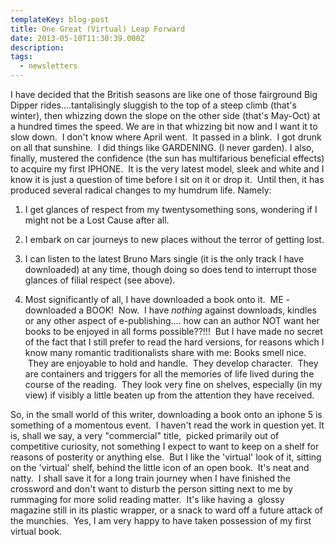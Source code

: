 ```yaml
---
templateKey: blog-post
title: One Great (Virtual) Leap Forward
date: 2013-05-10T11:30:39.000Z
description: 
tags: 
  - newsletters
---
```


I have decided that the British seasons are like one of those fairground Big Dipper rides....tantalisingly sluggish to the top of a steep climb (that's winter), then whizzing down the slope on the other side (that's May-Oct) at a hundred times the speed. We are in that whizzing bit now and I want it to slow down.  I don't know where April went.  It passed in a blink.  I got drunk on all that sunshine.  I did things like GARDENING. (I never garden). I also, finally, mustered the confidence (the sun has multifarious beneficial effects) to acquire my first IPHONE.  It is the very latest model, sleek and white and I know it is just a question of time before I sit on it or drop it.  Until then, it has produced several radical changes to my humdrum life. Namely:

1. I get glances of respect from my twentysomething sons, wondering if I might not be a Lost Cause after all.

2. I embark on car journeys to new places without the terror of getting lost.

3. I can listen to the latest Bruno Mars single (it is the only track I have downloaded) at any time, though doing so does tend to interrupt those glances of filial respect (see above).

4. Most significantly of all, I have downloaded a book onto it.  ME - downloaded a BOOK!  Now.  I have *nothing* against downloads, kindles or any other aspect of e-publishing.... how can an author NOT want her books to be enjoyed in all forms possible??!!!  But I have made no secret of the fact that I still prefer to read the hard versions, for reasons which I know many romantic traditionalists share with me: Books smell nice.  They are enjoyable to hold and handle.  They develop character.  They are containers and triggers for all the memories of life lived during the course of the reading.  They look very fine on shelves, especially (in my view) if visibly a little beaten up from the attention they have received.

So, in the small world of this writer, downloading a book onto an iphone 5 is something of a momentous event.  I haven't read the work in question yet. It is, shall we say, a very "commercial" title,  picked primarily out of competitive curiosity, not something I expect to want to keep on a shelf for reasons of posterity or anything else.  But I like the 'virtual' look of it, sitting on the 'virtual' shelf, behind the little icon of an open book.  It's neat and natty.  I shall save it for a long train journey when I have finished the crossword and don't want to disturb the person sitting next to me by rummaging for more solid reading matter.  It's like having a  glossy magazine still in its plastic wrapper, or a snack to ward off a future attack of the munchies.  Yes, I am very happy to have taken possession of my first virtual book.
